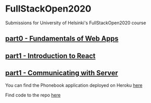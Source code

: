 # FullStackOpen2020
Submissions for University of Helsinki's FullStackOpen2020 course 

[part0 - Fundamentals of Web Apps](https://github.com/nambii-18/FullStackOpen2020/tree/master/part0)
---
[part1 - Introduction to React](https://github.com/nambii-18/FullStackOpen2020/tree/master/part1)
---
[part1 - Communicating with Server](https://github.com/nambii-18/FullStackOpen2020/tree/master/part2)
---
You can find the Phonebook application deployed on Heroku [here](https://peaceful-cliffs-04562.herokuapp.com/)

Find code to the repo [here](https://github.com/nambii-18/FullStackPhoneBook)